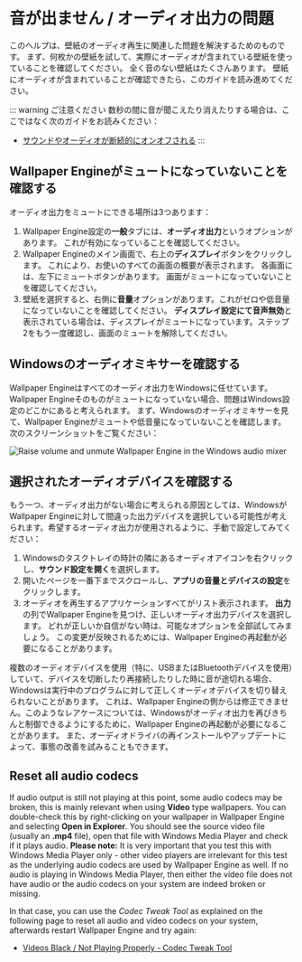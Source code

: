 # 音が出ません / オーディオ出力の問題
このヘルプは、壁紙のオーディオ再生に関連した問題を解決するためのものです。 まず、何枚かの壁紙を試して、実際にオーディオが含まれている壁紙を使っていることを確認してください。 全く音のない壁紙はたくさんあります。 壁紙にオーディオが含まれていることが確認できたら、このガイドを読み進めてください。

::: warning
ご注意ください 数秒の間に音が聞こえたり消えたりする場合は、ここではなく次のガイドをお読みください：

* [サウンドやオーディオが断続的にオンオフされる](/audio/intermittent)
:::

## Wallpaper Engineがミュートになっていないことを確認する
オーディオ出力をミュートにできる場所は3つあります：

1. Wallpaper Engine設定の**一般**タブには、**オーディオ出力**というオプションがあります。 これが有効になっていることを確認してください。
2. Wallpaper Engineのメイン画面で、右上の**ディスプレイ**ボタンをクリックします。 これにより、お使いのすべての画面の概要が表示されます。 各画面には、左下にミュートボタンがあります。 画面がミュートになっていないことを確認してください。
3. 壁紙を選択すると、右側に**音量**オプションがあります。これがゼロや低音量になっていないことを確認してください。 **ディスプレイ設定にて音声無効**と表示されている場合は、ディスプレイがミュートになっています。ステップ2をもう一度確認し、画面のミュートを解除してください。

## Windowsのオーディオミキサーを確認する
Wallpaper Engineはすべてのオーディオ出力をWindowsに任せています。Wallpaper Engineそのものがミュートになっていない場合、問題はWindows設定のどこかにあると考えられます。 まず、Windowsのオーディオミキサーを見て、Wallpaper Engineがミュートや低音量になっていないことを確認します。次のスクリーンショットをご覧ください：

![Raise volume and unmute Wallpaper Engine in the Windows audio mixer](./audiomixer.png)

## 選択されたオーディオデバイスを確認する
もう一つ、オーディオ出力がない場合に考えられる原因としては、WindowsがWallpaper Engineに対して間違った出力デバイスを選択している可能性が考えられます。希望するオーディオ出力が使用されるように、手動で設定してみてください：

1. Windowsのタスクトレイの時計の隣にあるオーディオアイコンを右クリックし、**サウンド設定を開く**を選択します。
2. 開いたページを一番下までスクロールし、**アプリの音量とデバイスの設定**をクリックします。
3. オーディオを再生するアプリケーションすべてがリスト表示されます。 **出力**の列でWallpaper Engineを見つけ、正しいオーディオ出力デバイスを選択します。 どれが正しいか自信がない時は、可能なオプションを全部試してみましょう。 この変更が反映されるためには、Wallpaper Engineの再起動が必要になることがあります。

複数のオーディオデバイスを使用（特に、USBまたはBluetoothデバイスを使用）していて、デバイスを切断したり再接続したりした時に音が途切れる場合、Windowsは実行中のプログラムに対して正しくオーディオデバイスを切り替えられないことがあります。 これは、Wallpaper Engineの側からは修正できません。このようなレアケースについては、Windowsがオーディオ出力を再びきちんと制御できるようにするために、Wallpaper Engineの再起動が必要になることがあります。 また、オーディオドライバの再インストールやアップデートによって、事態の改善を試みることもできます。

## Reset all audio codecs

If audio output is still not playing at this point, some audio codecs may be broken, this is mainly relevant when using **Video** type wallpapers. You can double-check this by right-clicking on your wallpaper in Wallpaper Engine and selecting **Open in Explorer**. You should see the source video file (usually an **.mp4** file), open that file with Windows Media Player and check if it plays audio. **Please note:** It is very important that you test this with Windows Media Player only - other video players are irrelevant for this test as the underlying audio codecs are used by Wallpaper Engine as well. If no audio is playing in Windows Media Player, then either the video file does not have audio or the audio codecs on your system are indeed broken or missing.

In that case, you can use the *Codec Tweak Tool* as explained on the following page to reset all audio and video codecs on your system, afterwards restart Wallpaper Engine and try again:

* [Videos Black / Not Playing Properly - Codec Tweak Tool](noshow/notplaying.html#codec-tweak-tool)

